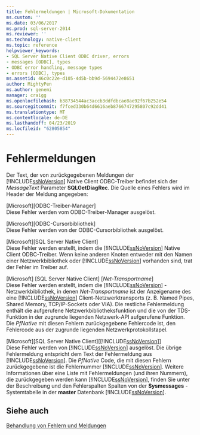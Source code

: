 ```yaml
---
title: Fehlermeldungen | Microsoft-Dokumentation
ms.custom: ''
ms.date: 03/06/2017
ms.prod: sql-server-2014
ms.reviewer: ''
ms.technology: native-client
ms.topic: reference
helpviewer_keywords:
- SQL Server Native Client ODBC driver, errors
- messages [ODBC], types
- ODBC error handling, message types
- errors [ODBC], types
ms.assetid: 46c0c22e-d105-4d5b-bb9d-5694472e8651
author: MightyPen
ms.author: genemi
manager: craigg
ms.openlocfilehash: b38734544ac3accb3ddfdbcae8ae92f67b252e54
ms.sourcegitcommit: f7fced330b64d6616aeb8766747295807c92dd41
ms.translationtype: MT
ms.contentlocale: de-DE
ms.lasthandoff: 04/23/2019
ms.locfileid: "62805854"
---
```

# <a name="error-messages"></a>Fehlermeldungen
  Der Text, der von zurückgegebenen Meldungen der [!INCLUDE[ssNoVersion](../../includes/ssnoversion-md.md)] Native Client ODBC-Treiber befindet sich der *MessageText* Parameter **SQLGetDiagRec**. Die Quelle eines Fehlers wird im Header der Meldung angegeben:  
  
 [Microsoft][ODBC-Treiber-Manager]  
 Diese Fehler werden vom ODBC-Treiber-Manager ausgelöst.  
  
 [Microsoft][ODBC-Cursorbibliothek]  
 Diese Fehler werden von der ODBC-Cursorbibliothek ausgelöst.  
  
 [Microsoft][SQL Server Native Client]  
 Diese Fehler werden erstellt, indem die [!INCLUDE[ssNoVersion](../../includes/ssnoversion-md.md)] Native Client ODBC-Treiber. Wenn keine anderen Knoten entweder mit den Namen einer Netzwerkbibliothek oder [!INCLUDE[ssNoVersion](../../includes/ssnoversion-md.md)] vorhanden sind, trat der Fehler im Treiber auf.  
  
 [Microsoft] [SQL Server Native Client] [*Net-Transportname*]  
 Diese Fehler werden erstellt, indem die [!INCLUDE[ssNoVersion](../../includes/ssnoversion-md.md)] -Netzwerkbibliothek, in denen *Net-Transportname* ist der Anzeigename des eine [!INCLUDE[ssNoVersion](../../includes/ssnoversion-md.md)] Client-Netzwerktransports (z. B. Named Pipes, Shared Memory, TCP/IP-Sockets oder VIA). Die restliche Fehlermeldung enthält die aufgerufene Netzwerkbibliotheksfunktion und die von der TDS-Funktion in der zugrunde liegenden Netzwerk-API aufgerufene Funktion. Die *PfNative* mit diesen Fehlern zurückgegebene Fehlercode ist, den Fehlercode aus der zugrunde liegenden Netzwerkprotokollstapel.  
  
 [Microsoft][SQL Server Native Client][[!INCLUDE[ssNoVersion](../../includes/ssnoversion-md.md)]]  
 Diese Fehler werden von [!INCLUDE[ssNoVersion](../../includes/ssnoversion-md.md)] ausgelöst. Die übrige Fehlermeldung entspricht dem Text der Fehlermeldung aus [!INCLUDE[ssNoVersion](../../includes/ssnoversion-md.md)]. Die *PfNative* Code, die mit diesen Fehlern zurückgegebene ist die Fehlernummer [!INCLUDE[ssNoVersion](../../includes/ssnoversion-md.md)]. Weitere Informationen über eine Liste mit Fehlermeldungen (und ihren Nummern), die zurückgegeben werden kann [!INCLUDE[ssNoVersion](../../includes/ssnoversion-md.md)], finden Sie unter der Beschreibung und den Fehlerspalten Spalten von der **Sysmessages** -Systemtabelle in der **master** Datenbank [!INCLUDE[ssNoVersion](../../includes/ssnoversion-md.md)].  
  
## <a name="see-also"></a>Siehe auch  
 [Behandlung von Fehlern und Meldungen](handling-errors-and-messages.md)  
  
  
